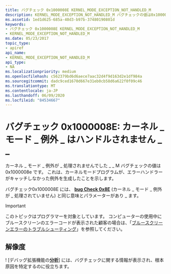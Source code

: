 ```yaml
---
title: バグチェック 0x1000008E KERNEL_MODE_EXCEPTION_NOT_HANDLED_M
description: KERNEL_MODE_EXCEPTION_NOT_HANDLED_M バグチェックの値は0x1000008E です。
ms.assetid: 1ed1d625-685a-40d3-b97b-37480190801d
keywords:
- バグチェック 0x1000008E KERNEL_MODE_EXCEPTION_NOT_HANDLED_M
- KERNEL_MODE_EXCEPTION_NOT_HANDLED_M
ms.date: 05/23/2017
topic_type:
- apiref
api_name:
- KERNEL_MODE_EXCEPTION_NOT_HANDLED_M
api_type:
- NA
ms.localizationpriority: medium
ms.openlocfilehash: c562379bd6d6aece7aac32d4f9d163d2e1df984a
ms.sourcegitcommit: dadc9ced1670d667e31eb0cb58d6a622f0f09c46
ms.translationtype: MT
ms.contentlocale: ja-JP
ms.lasthandoff: 06/09/2020
ms.locfileid: "84534667"
---
```

# <a name="bug-check-0x1000008e-kernel_mode_exception_not_handled_m"></a>バグチェック 0x1000008E: カーネル \_ モード \_ 例外 \_ はハンドルされません \_ \_


カーネル \_ モード \_ 例外が \_ 処理されませんでした \_ \_ M バグチェックの値は0x1000008e です。 これは、カーネルモードプログラムが、エラーハンドラーがキャッチしなかった例外を生成したことを示します。

バグチェック0x1000008E には、 [**bug Check 0x8E**](bug-check-0x8e--kernel-mode-exception-not-handled.md) (カーネル \_ モード \_ 例外が \_ 処理されていません) と同じ意味とパラメーターがあり \_ ます。

> [!IMPORTANT]
> このトピックはプログラマーを対象としています。 コンピューターの使用中にブルースクリーンのエラーコードが表示された顧客の場合は、「[ブルースクリーンエラーのトラブルシューティング](https://www.windows.com/stopcode)」を参照してください。

## <a name="resolution"></a>解像度
! [デバッグ拡張機能の[**分析**](-analyze.md)] には、バグチェックに関する情報が表示され、根本原因を特定するのに役立ちます。
 

 




